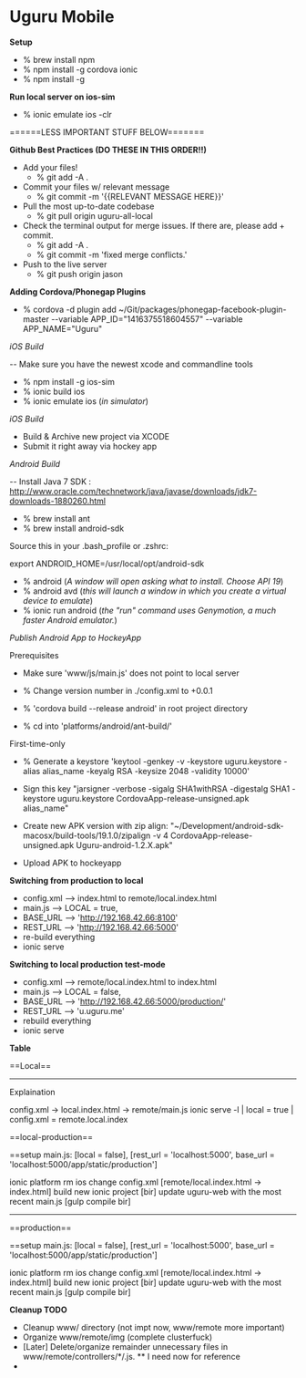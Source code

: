 Uguru Mobile
============

**Setup**

- % brew install npm
- % npm install -g cordova ionic
- % npm install -g

**Run local server on ios-sim**

- % ionic emulate ios -clr






======LESS IMPORTANT STUFF BELOW=======



**Github Best Practices (DO THESE IN THIS ORDER!!)**
- Add your files!
    - % git add -A .
- Commit your files w/ relevant message
    - % git commit -m '{{RELEVANT MESSAGE HERE}}'
- Pull the most up-to-date codebase
    - % git pull origin uguru-all-local
- Check the terminal output for merge issues. If there are, please add + commit.
    - % git add -A .
    - % git commit -m 'fixed merge conflicts.'
- Push to the live server
    - % git push origin jason

**Adding Cordova/Phonegap Plugins**

- % cordova -d plugin add ~/Git/packages/phonegap-facebook-plugin-master --variable APP_ID="1416375518604557" --variable APP_NAME="Uguru"


*iOS Build*

-- Make sure you have the newest xcode and commandline tools

- % npm install -g ios-sim
- % ionic build ios
- % ionic emulate ios (*in simulator*)

*iOS Build*
- Build & Archive new project via XCODE
- Submit it right away via hockey app

*Android Build*

-- Install Java 7 SDK : http://www.oracle.com/technetwork/java/javase/downloads/jdk7-downloads-1880260.html

- % brew install ant
- % brew install android-sdk

Source this in your .bash_profile or .zshrc:

export ANDROID_HOME=/usr/local/opt/android-sdk

- % android (*A window will open asking what to install. Choose API 19*)
- % android avd (*this will launch a window in which you create a virtual device to emulate*)
- % ionic run android (*the "run" command uses Genymotion, a much faster Android emulator.*)

*Publish Android App to HockeyApp*

Prerequisites
- Make sure 'www/js/main.js' does not point to local server

- % Change version number in ./config.xml to +0.0.1
- % 'cordova build --release android' in root project directory
- % cd into 'platforms/android/ant-build/'

First-time-only
- % Generate a keystore 'keytool -genkey -v -keystore uguru.keystore -alias alias_name -keyalg RSA -keysize 2048 -validity 10000'


- Sign this key "jarsigner -verbose -sigalg SHA1withRSA -digestalg SHA1 -keystore uguru.keystore CordovaApp-release-unsigned.apk alias_name"
- Create new APK version with zip align: "~/Development/android-sdk-macosx/build-tools/19.1.0/zipalign -v 4 CordovaApp-release-unsigned.apk Uguru-android-1.2.X.apk"
- Upload APK to hockeyapp


**Switching from production to local**
- config.xml --> index.html to remote/local.index.html
- main.js --> LOCAL = true,
- BASE_URL --> 'http://192.168.42.66:8100'
- REST_URL --> 'http://192.168.42.66:5000'
- re-build everything
- ionic serve

**Switching to local production test-mode**
- config.xml --> remote/local.index.html to index.html
- main.js --> LOCAL = false,
- BASE_URL --> 'http://192.168.42.66:5000/production/'
- REST_URL --> 'u.uguru.me'
- rebuild everything
- ionic serve

**Table**

==Local==
- - - - - - - - - -
Explaination

config.xml -> local.index.html -> remote/main.js
ionic serve -l | local = true | config.xml = remote.local.index


==local-production==

==setup
main.js: [local = false], [rest_url = 'localhost:5000', base_url = 'localhost:5000/app/static/production']

ionic platform rm ios
change config.xml [remote/local.index.html -> index.html]
build new ionic project [bir]
update uguru-web with the most recent main.js [gulp compile bir]
- - - - - - - - - -

==production==

==setup
main.js: [local = false], [rest_url = 'localhost:5000', base_url = 'localhost:5000/app/static/production']

ionic platform rm ios
change config.xml [remote/local.index.html -> index.html]
build new ionic project [bir]
update uguru-web with the most recent main.js [gulp compile bir]

**Cleanup TODO**
- Cleanup www/ directory (not impt now, www/remote more important)
- Organize www/remote/img (complete clusterfuck)
- [Later] Delete/organize remainder unnecessary files in  www/remote/controllers/*/.js. ** I need now for reference
-


